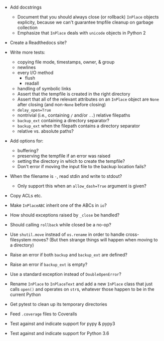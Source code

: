 - Add docstrings
    - Document that you should always close (or rollback) `InPlace` objects
      explicity, because we can't guarantee tmpfile cleanup on garbage
      collection
    - Emphasize that `InPlace` deals with `unicode` objects in Python 2
- Create a Readthedocs site?

- Write more tests:
    - copying file mode, timestamps, owner, & group
    - newlines
    - every I/O method
        - flush
        - readall
    - handling of symbolic links
    - Assert that the tempfile is created in the right directory
    - Assert that all of the relevant attributes on an `InPlace` object are
      `None` after closing (and non-`None` before closing)
    - `delay_open=True`
    - nontrivial (i.e., containing `/` and/or `..`) relative filepaths
    - `backup_ext` containing a directory separator?
    - `backup_ext` when the filepath contains a directory separator
    - relative vs. absolute paths?

- Add options for:
    - buffering?
    - preserving the tempfile if an error was raised
    - setting the directory in which to create the tempfile?
    - Don't error if moving the input file to the backup location fails?

- When the filename is `-`, read stdin and write to stdout?
    - Only support this when an `allow_dash=True` argument is given?
- Copy ACLs etc.
- Make `InPlaceABC` inherit one of the ABCs in `io`?
- How should exceptions raised by `_close` be handled?
- Should calling `rollback` while closed be a no-op?
- Use `shutil.move` instead of `os.rename` in order to handle cross-filesystem
  moves?  (But then strange things will happen when moving to a directory)
- Raise an error if both `backup` and `backup_ext` are defined?
- Raise an error if `backup_ext` is empty?
- Use a standard exception instead of `DoubleOpenError`?
- Rename `InPlace` to `InPlaceText` and add a new `InPlace` class that just
  calls `open()` and operates on `str`s, whatever those happen to be in the
  current Python

- Get pytest to clean up its temporary directories
- Feed `.coverage` files to Coveralls
- Test against and indicate support for pypy & pypy3
- Test against and indicate support for Python 3.6
